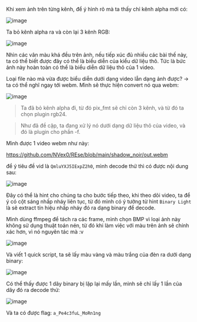 Khi xem ảnh trên từng kênh, để ý hình rõ mà ta thấy chỉ kênh alpha mới có:

![image](https://github.com/NVex0/REse/assets/113530029/13c9983f-c482-491f-898c-b26a3fbdd6a2)

Ta bỏ kênh alpha ra và còn lại 3 kênh RGB:

![image](https://github.com/NVex0/REse/assets/113530029/180333b9-ba90-416d-a52c-be6a4fccd84c)

Nhìn các vân màu khá đều trên ảnh, nếu tiếp xúc đủ nhiều các bài thế này, ta có thể biết được đây có thể là biểu diễn của kiểu dữ liệu thô. Tức là bức ảnh này hoàn toàn có thể là biểu diễn dữ liệu thô của 1 video.

Loại file nào mà vừa được biểu diễn dưới dạng video lẫn dạng ảnh được? -> ta có thể nghĩ ngay tới webm. Mình sẽ thực hiện convert nó qua webm:

![image](https://github.com/NVex0/REse/assets/113530029/a6384503-b9a2-4e82-a058-16ece0dbd56f)

> Ta đã bỏ kênh alpha đi, từ đó pix_fmt sẽ chỉ còn 3 kênh, và từ đó ta chọn plugin rgb24.

> Như đã đề cập, ta đang xử lý nó dưới dạng dữ liệu thô của video, và đó là plugin cho phần -f.

Mình được 1 video webm như này:

https://github.com/NVex0/REse/blob/main/shadow_noir/out.webm

để ý tiêu đề vid là `QmluYXJ5IExpZ2h0`, mình decode thử thì có được nội dung sau:

![image](https://github.com/NVex0/REse/assets/113530029/bc927359-30c0-4651-b457-0385422e7510)

Đây có thể là hint cho chúng ta cho bước tiếp theo, khi theo dõi video, ta để ý có cột sáng nhấp nháy liên tục, từ đó mình có ý tưởng từ hint `Binary Light` là sẽ extract tín hiệu nhấp nháy đó ra dạng binary để decode.

Mình dùng ffmpeg để tách ra các frame, mình chọn BMP vì loại ảnh này không sử dụng thuật toán nén, từ đó khi làm việc với màu trên ảnh sẽ chính xác hơn, vì nó nguyên tác mà :v 

![image](https://github.com/NVex0/REse/assets/113530029/f3846182-5ef2-41eb-903a-8b3053122a9a)

Và viết 1 quick script, ta sẽ lấy màu vàng và màu trắng của đèn ra dưới dạng binary:

![image](https://github.com/NVex0/REse/assets/113530029/4a9e5ac5-4b0b-486f-9d06-edb9d088f897)

Có thể thấy được 1 dãy binary bị lặp lại mấy lần, mình sẽ chỉ lấy 1 lần của dãy đó ra decode thử:

![image](https://github.com/NVex0/REse/assets/113530029/22a407cd-2069-4223-86f6-634a6778ef30)

Và ta có được flag: `a_Pe4c3fuL_MoRn1ng`
